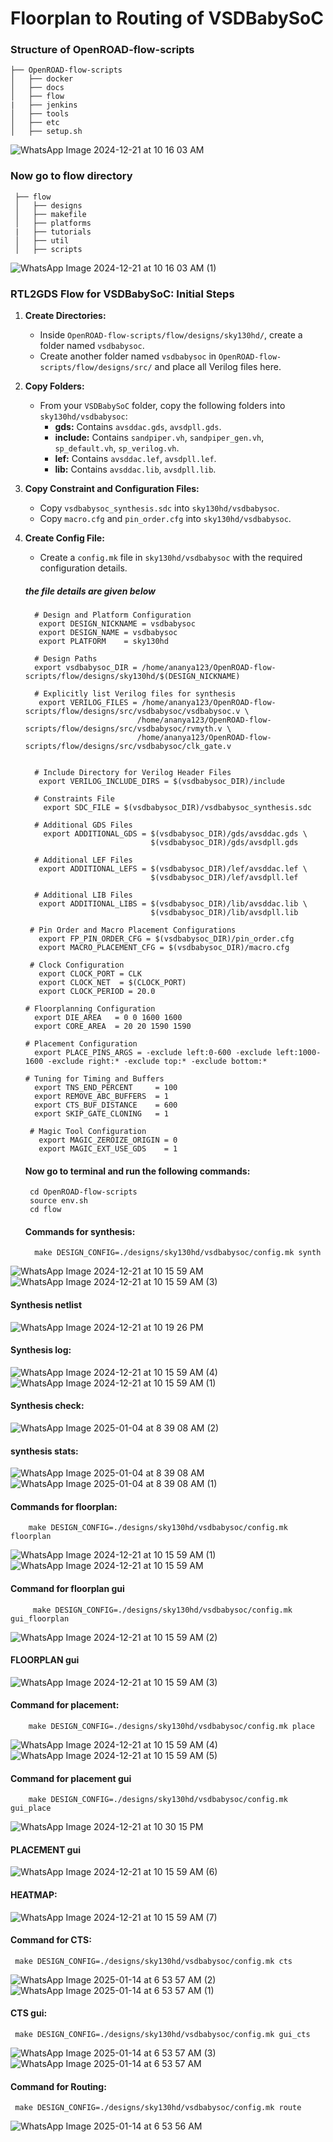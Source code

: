 # Floorplan to Routing of VSDBabySoC
### Structure of OpenROAD-flow-scripts 
    ├── OpenROAD-flow-scripts             
    │   ├── docker           
    │   ├── docs               
    │   ├── flow               
    |   ├── jenkins          
    │   ├── tools           
    │   ├── etc              
    │   ├── setup.sh    
    
![WhatsApp Image 2024-12-21 at 10 16 03 AM](https://github.com/user-attachments/assets/c260f6c1-5f97-4f07-919e-ca32e007d032)


 ### Now go to flow directory
     ├── flow           
     │   ├── designs         
     │   ├── makefile       
     │   ├── platforms         
     |   ├── tutorials        
     │   ├── util            
     │   ├── scripts    
     
![WhatsApp Image 2024-12-21 at 10 16 03 AM (1)](https://github.com/user-attachments/assets/f8c28755-2d84-4a1e-9e5c-f5679dd2485d)

  ###  RTL2GDS Flow for VSDBabySoC: Initial Steps 

1. **Create Directories:**
   - Inside `OpenROAD-flow-scripts/flow/designs/sky130hd/`, create a folder named `vsdbabysoc`.
   - Create another folder named `vsdbabysoc` in `OpenROAD-flow-scripts/flow/designs/src/` and place all Verilog files here.

2. **Copy Folders:**
   - From your `VSDBabySoC` folder, copy the following folders into `sky130hd/vsdbabysoc`:
     - **gds:** Contains `avsddac.gds`, `avsdpll.gds`.
     - **include:** Contains `sandpiper.vh`, `sandpiper_gen.vh`, `sp_default.vh`, `sp_verilog.vh`.
     - **lef:** Contains `avsddac.lef`, `avsdpll.lef`.
     - **lib:** Contains `avsddac.lib`, `avsdpll.lib`.

3. **Copy Constraint and Configuration Files:**
   - Copy `vsdbabysoc_synthesis.sdc` into `sky130hd/vsdbabysoc`.
   - Copy `macro.cfg` and `pin_order.cfg` into `sky130hd/vsdbabysoc`.

4. **Create Config File:**
   - Create a `config.mk` file in `sky130hd/vsdbabysoc` with the required configuration details. 
   ##### the file details are given below
   
         # Design and Platform Configuration
          export DESIGN_NICKNAME = vsdbabysoc
          export DESIGN_NAME = vsdbabysoc
          export PLATFORM    = sky130hd

         # Design Paths
         export vsdbabysoc_DIR = /home/ananya123/OpenROAD-flow-scripts/flow/designs/sky130hd/$(DESIGN_NICKNAME)

         # Explicitly list Verilog files for synthesis
          export VERILOG_FILES = /home/ananya123/OpenROAD-flow-scripts/flow/designs/src/vsdbabysoc/vsdbabysoc.v \
                                /home/ananya123/OpenROAD-flow-scripts/flow/designs/src/vsdbabysoc/rvmyth.v \
                                /home/ananya123/OpenROAD-flow-scripts/flow/designs/src/vsdbabysoc/clk_gate.v


         # Include Directory for Verilog Header Files
          export VERILOG_INCLUDE_DIRS = $(vsdbabysoc_DIR)/include

         # Constraints File
           export SDC_FILE = $(vsdbabysoc_DIR)/vsdbabysoc_synthesis.sdc

         # Additional GDS Files
           export ADDITIONAL_GDS = $(vsdbabysoc_DIR)/gds/avsddac.gds \
                                   $(vsdbabysoc_DIR)/gds/avsdpll.gds

         # Additional LEF Files
          export ADDITIONAL_LEFS = $(vsdbabysoc_DIR)/lef/avsddac.lef \
                                   $(vsdbabysoc_DIR)/lef/avsdpll.lef

         # Additional LIB Files
          export ADDITIONAL_LIBS = $(vsdbabysoc_DIR)/lib/avsddac.lib \
                                   $(vsdbabysoc_DIR)/lib/avsdpll.lib

        # Pin Order and Macro Placement Configurations
          export FP_PIN_ORDER_CFG = $(vsdbabysoc_DIR)/pin_order.cfg
          export MACRO_PLACEMENT_CFG = $(vsdbabysoc_DIR)/macro.cfg

        # Clock Configuration
          export CLOCK_PORT = CLK
          export CLOCK_NET  = $(CLOCK_PORT)
          export CLOCK_PERIOD = 20.0

       # Floorplanning Configuration
         export DIE_AREA   = 0 0 1600 1600
         export CORE_AREA  = 20 20 1590 1590

       # Placement Configuration
         export PLACE_PINS_ARGS = -exclude left:0-600 -exclude left:1000-1600 -exclude right:* -exclude top:* -exclude bottom:*

       # Tuning for Timing and Buffers
         export TNS_END_PERCENT     = 100
         export REMOVE_ABC_BUFFERS  = 1
         export CTS_BUF_DISTANCE    = 600
         export SKIP_GATE_CLONING   = 1

        # Magic Tool Configuration
          export MAGIC_ZEROIZE_ORIGIN = 0
          export MAGIC_EXT_USE_GDS    = 1
   #### Now go to terminal and run the following commands:
        cd OpenROAD-flow-scripts
        source env.sh
        cd flow
   #### Commands for synthesis:
         make DESIGN_CONFIG=./designs/sky130hd/vsdbabysoc/config.mk synth
   
 ![WhatsApp Image 2024-12-21 at 10 15 59 AM](https://github.com/user-attachments/assets/ac0c1ca4-43ba-4c0f-b274-a9e2990174ad)
 ![WhatsApp Image 2024-12-21 at 10 15 59 AM (3)](https://github.com/user-attachments/assets/6a965abf-99fa-41d2-9df4-271f6682a3c7)

   #### Synthesis netlist
![WhatsApp Image 2024-12-21 at 10 19 26 PM](https://github.com/user-attachments/assets/9858668a-4b9e-469e-a44d-3e6a0ad90d94)

   #### Synthesis log:
![WhatsApp Image 2024-12-21 at 10 15 59 AM (4)](https://github.com/user-attachments/assets/dace679d-b01d-4b8c-a82d-182ef230f5cc)
![WhatsApp Image 2024-12-21 at 10 15 59 AM (1)](https://github.com/user-attachments/assets/8bd1e399-d26f-4140-9d50-426fdfb6d894)

   #### Synthesis check:
![WhatsApp Image 2025-01-04 at 8 39 08 AM (2)](https://github.com/user-attachments/assets/ceb54816-6f0d-468d-96ac-1c2c759eae8a)
   #### synthesis stats:
![WhatsApp Image 2025-01-04 at 8 39 08 AM](https://github.com/user-attachments/assets/b85c170a-1d25-43d8-ab72-4b8e9052ed43)
![WhatsApp Image 2025-01-04 at 8 39 08 AM (1)](https://github.com/user-attachments/assets/f8351887-95ed-4ae1-b418-a21d3b270495)

   #### Commands for floorplan:
        make DESIGN_CONFIG=./designs/sky130hd/vsdbabysoc/config.mk floorplan
![WhatsApp Image 2024-12-21 at 10 15 59 AM (1)](https://github.com/user-attachments/assets/0ab187cd-67a8-4f19-bbe2-329bb2a5aa6d)
![WhatsApp Image 2024-12-21 at 10 15 59 AM](https://github.com/user-attachments/assets/8ede60ce-24d8-4f5a-9a5d-37dd3d0b87c2)

  
   #### Command for floorplan gui
         make DESIGN_CONFIG=./designs/sky130hd/vsdbabysoc/config.mk gui_floorplan
![WhatsApp Image 2024-12-21 at 10 15 59 AM (2)](https://github.com/user-attachments/assets/9530b0f0-c35c-40f3-af54-a69811f767ea)

   #### FLOORPLAN gui
 ![WhatsApp Image 2024-12-21 at 10 15 59 AM (3)](https://github.com/user-attachments/assets/723feac5-cb40-4ec5-b40c-6e92183c44b0)

   #### Command for placement:
        make DESIGN_CONFIG=./designs/sky130hd/vsdbabysoc/config.mk place
![WhatsApp Image 2024-12-21 at 10 15 59 AM (4)](https://github.com/user-attachments/assets/d1b3f6da-52c4-4cef-bba6-8536f568a38e)
![WhatsApp Image 2024-12-21 at 10 15 59 AM (5)](https://github.com/user-attachments/assets/54c33f4a-271f-4892-9097-b6d9f8a1eef7)

   #### Command for placement gui
        make DESIGN_CONFIG=./designs/sky130hd/vsdbabysoc/config.mk gui_place
        
![WhatsApp Image 2024-12-21 at 10 30 15 PM](https://github.com/user-attachments/assets/01055240-51c0-4f4b-986a-c2a6e16ca69e)

   #### PLACEMENT gui
       
![WhatsApp Image 2024-12-21 at 10 15 59 AM (6)](https://github.com/user-attachments/assets/24f53c56-032e-456a-8aa2-88a719782cb3)

   #### HEATMAP:
![WhatsApp Image 2024-12-21 at 10 15 59 AM (7)](https://github.com/user-attachments/assets/a70c100d-f324-4c92-bb07-7567201a36e7)

#### Command for CTS:
     make DESIGN_CONFIG=./designs/sky130hd/vsdbabysoc/config.mk cts
![WhatsApp Image 2025-01-14 at 6 53 57 AM (2)](https://github.com/user-attachments/assets/aa347298-dc8f-4361-9819-c6f219d792a5)
![WhatsApp Image 2025-01-14 at 6 53 57 AM (1)](https://github.com/user-attachments/assets/7fcab10c-8036-4b57-b77c-1b903fb937ae)

#### CTS gui:
     make DESIGN_CONFIG=./designs/sky130hd/vsdbabysoc/config.mk gui_cts
![WhatsApp Image 2025-01-14 at 6 53 57 AM (3)](https://github.com/user-attachments/assets/3732ed47-bb6e-408a-ab0f-4738ce5bf2cf)
![WhatsApp Image 2025-01-14 at 6 53 57 AM](https://github.com/user-attachments/assets/0c19d302-3623-4e18-beaa-844aecdb159a)

#### Command for Routing:
     make DESIGN_CONFIG=./designs/sky130hd/vsdbabysoc/config.mk route
![WhatsApp Image 2025-01-14 at 6 53 56 AM](https://github.com/user-attachments/assets/2f2b8d93-cd5b-46eb-98be-e0dedfceed11)
